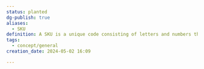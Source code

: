 ```yaml
---
status: planted
dg-publish: true
aliases:
  - SKU
definition: A SKU is a unique code consisting of letters and numbers that identify characteristics about each product.
tags:
  - concept/general
creation_date: 2024-05-02 16:09

---
```

